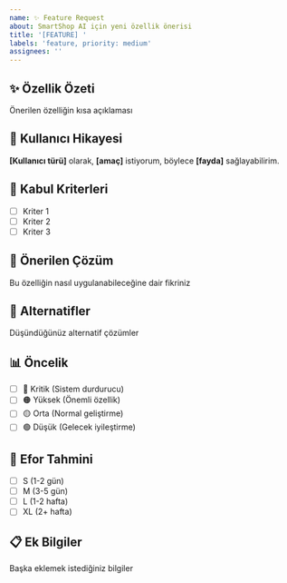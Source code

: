 ```yaml
---
name: ✨ Feature Request
about: SmartShop AI için yeni özellik önerisi
title: '[FEATURE] '
labels: 'feature, priority: medium'
assignees: ''
---
```


## ✨ Özellik Özeti
Önerilen özelliğin kısa açıklaması

## 👤 Kullanıcı Hikayesi
**[Kullanıcı türü]** olarak, **[amaç]** istiyorum, böylece **[fayda]** sağlayabilirim.

## 🎯 Kabul Kriterleri
- [ ] Kriter 1
- [ ] Kriter 2
- [ ] Kriter 3

## 📱 Önerilen Çözüm
Bu özelliğin nasıl uygulanabileceğine dair fikriniz

## 🔄 Alternatifler
Düşündüğünüz alternatif çözümler

## 📊 Öncelik
- [ ] 🔴 Kritik (Sistem durdurucu)
- [ ] 🟠 Yüksek (Önemli özellik)
- [ ] 🟡 Orta (Normal geliştirme)
- [ ] 🟢 Düşük (Gelecek iyileştirme)

## 💪 Efor Tahmini
- [ ] S (1-2 gün)
- [ ] M (3-5 gün)
- [ ] L (1-2 hafta)
- [ ] XL (2+ hafta)

## 📋 Ek Bilgiler
Başka eklemek istediğiniz bilgiler 